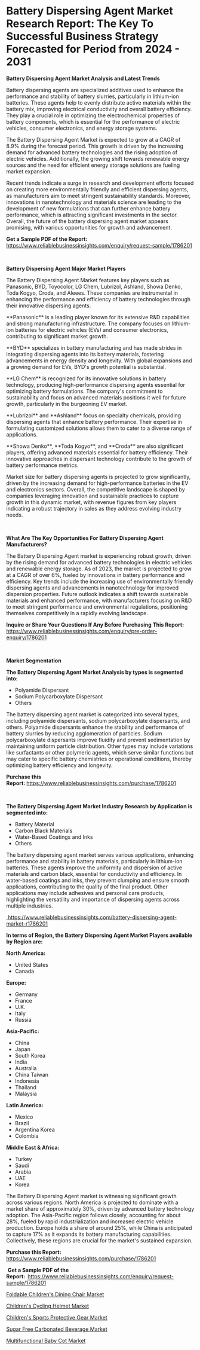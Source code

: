 <p><h1>Battery Dispersing Agent Market Research Report: The Key To Successful Business Strategy Forecasted for Period from 2024 - 2031</h1></p><p><strong>Battery Dispersing Agent Market Analysis and Latest Trends</strong></p>
<p><p>Battery dispersing agents are specialized additives used to enhance the performance and stability of battery slurries, particularly in lithium-ion batteries. These agents help to evenly distribute active materials within the battery mix, improving electrical conductivity and overall battery efficiency. They play a crucial role in optimizing the electrochemical properties of battery components, which is essential for the performance of electric vehicles, consumer electronics, and energy storage systems.</p><p>The Battery Dispersing Agent Market is expected to grow at a CAGR of 8.9% during the forecast period. This growth is driven by the increasing demand for advanced battery technologies and the rising adoption of electric vehicles. Additionally, the growing shift towards renewable energy sources and the need for efficient energy storage solutions are fueling market expansion. </p><p>Recent trends indicate a surge in research and development efforts focused on creating more environmentally friendly and efficient dispersing agents, as manufacturers aim to meet stringent sustainability standards. Moreover, innovations in nanotechnology and materials science are leading to the development of new formulations that can further enhance battery performance, which is attracting significant investments in the sector. Overall, the future of the battery dispersing agent market appears promising, with various opportunities for growth and advancement.</p></p>
<p><strong>Get a Sample PDF of the Report:&nbsp;</strong> <a href="https://www.reliablebusinessinsights.com/enquiry/request-sample/1786201?utm_campaign=1476&utm_medium=2&utm_source=Github&utm_content=ia&utm_term=13102024&utm_id=battery-dispersing-agent">https://www.reliablebusinessinsights.com/enquiry/request-sample/1786201</a></p>
<p>&nbsp;</p>
<p><strong>Battery Dispersing Agent Major Market Players</strong></p>
<p><p>The Battery Dispersing Agent Market features key players such as Panasonic, BYD, Toyocolor, LG Chem, Lubrizol, Ashland, Showa Denko, Toda Kogyo, Croda, and Aleees. These companies are instrumental in enhancing the performance and efficiency of battery technologies through their innovative dispersing agents.</p><p>**Panasonic** is a leading player known for its extensive R&D capabilities and strong manufacturing infrastructure. The company focuses on lithium-ion batteries for electric vehicles (EVs) and consumer electronics, contributing to significant market growth. </p><p>**BYD** specializes in battery manufacturing and has made strides in integrating dispersing agents into its battery materials, fostering advancements in energy density and longevity. With global expansions and a growing demand for EVs, BYD's growth potential is substantial.</p><p>**LG Chem** is recognized for its innovative solutions in battery technology, producing high-performance dispersing agents essential for optimizing battery formulations. The company's commitment to sustainability and focus on advanced materials positions it well for future growth, particularly in the burgeoning EV market.</p><p>**Lubrizol** and **Ashland** focus on specialty chemicals, providing dispersing agents that enhance battery performance. Their expertise in formulating customized solutions allows them to cater to a diverse range of applications. </p><p>**Showa Denko**, **Toda Kogyo**, and **Croda** are also significant players, offering advanced materials essential for battery efficiency. Their innovative approaches in dispersant technology contribute to the growth of battery performance metrics.</p><p>Market size for battery dispersing agents is projected to grow significantly, driven by the increasing demand for high-performance batteries in the EV and electronics sectors. Overall, the competitive landscape is shaped by companies leveraging innovation and sustainable practices to capture growth in this dynamic market, with revenue figures from key players indicating a robust trajectory in sales as they address evolving industry needs.</p></p>
<p>&nbsp;</p>
<p><strong>What Are The Key Opportunities For Battery Dispersing Agent Manufacturers?</strong></p>
<p><p>The Battery Dispersing Agent market is experiencing robust growth, driven by the rising demand for advanced battery technologies in electric vehicles and renewable energy storage. As of 2023, the market is projected to grow at a CAGR of over 6%, fueled by innovations in battery performance and efficiency. Key trends include the increasing use of environmentally friendly dispersing agents and advancements in nanotechnology for improved dispersion properties. Future outlook indicates a shift towards sustainable materials and enhanced performance, with manufacturers focusing on R&D to meet stringent performance and environmental regulations, positioning themselves competitively in a rapidly evolving landscape.</p></p>
<p><strong>Inquire or Share Your Questions If Any Before Purchasing This Report:</strong> <a href="https://www.reliablebusinessinsights.com/enquiry/pre-order-enquiry/1786201?utm_campaign=1476&utm_medium=2&utm_source=Github&utm_content=ia&utm_term=13102024&utm_id=battery-dispersing-agent">https://www.reliablebusinessinsights.com/enquiry/pre-order-enquiry/1786201</a></p>
<p>&nbsp;</p>
<p><strong>Market Segmentation</strong></p>
<p><strong>The Battery Dispersing Agent Market Analysis by types is segmented into:</strong></p>
<p><ul><li>Polyamide Dispersant</li><li>Sodium Polycarboxylate Dispersant</li><li>Others</li></ul></p>
<p><p>The battery dispersing agent market is categorized into several types, including polyamide dispersants, sodium polycarboxylate dispersants, and others. Polyamide dispersants enhance the stability and performance of battery slurries by reducing agglomeration of particles. Sodium polycarboxylate dispersants improve fluidity and prevent sedimentation by maintaining uniform particle distribution. Other types may include variations like surfactants or other polymeric agents, which serve similar functions but may cater to specific battery chemistries or operational conditions, thereby optimizing battery efficiency and longevity.</p></p>
<p><strong>Purchase this Report:&nbsp;</strong><a href="https://www.reliablebusinessinsights.com/purchase/1786201?utm_campaign=1476&utm_medium=2&utm_source=Github&utm_content=ia&utm_term=13102024&utm_id=battery-dispersing-agent">https://www.reliablebusinessinsights.com/purchase/1786201</a></p>
<p>&nbsp;</p>
<p><strong>The Battery Dispersing Agent Market Industry Research by Application is segmented into:</strong></p>
<p><ul><li>Battery Material</li><li>Carbon Black Materials</li><li>Water-Based Coatings and Inks</li><li>Others</li></ul></p>
<p><p>The battery dispersing agent market serves various applications, enhancing performance and stability in battery materials, particularly in lithium-ion batteries. These agents improve the uniformity and dispersion of active materials and carbon black, essential for conductivity and efficiency. In water-based coatings and inks, they prevent clumping and ensure smooth applications, contributing to the quality of the final product. Other applications may include adhesives and personal care products, highlighting the versatility and importance of dispersing agents across multiple industries.</p></p>
<p><a href="https://www.reliablebusinessinsights.com/battery-dispersing-agent-market-r1786201?utm_campaign=1476&utm_medium=2&utm_source=Github&utm_content=ia&utm_term=13102024&utm_id=battery-dispersing-agent">&nbsp;https://www.reliablebusinessinsights.com/battery-dispersing-agent-market-r1786201</a></p>
<p><strong>In terms of Region, the Battery Dispersing Agent Market Players available by Region are:</strong></p>
<p>
    <p> <strong> North America: </strong>
        <ul>
            <li>United States</li>
            <li>Canada</li>
        </ul>
        </p> 
    <p> <strong> Europe: </strong>
        <ul>
            <li>Germany</li>
            <li>France</li>
            <li>U.K.</li>
            <li>Italy</li>
            <li>Russia</li>
        </ul>
        </p> 
    <p> <strong> Asia-Pacific: </strong>
        <ul>
            <li>China</li>
            <li>Japan</li>
            <li>South Korea</li>
            <li>India</li>
            <li>Australia</li>
            <li>China Taiwan</li>
            <li>Indonesia</li>
            <li>Thailand</li>
            <li>Malaysia</li>
        </ul>
        </p> 
    <p> <strong> Latin America: </strong>
        <ul>
            <li>Mexico</li>
            <li>Brazil</li>
            <li>Argentina Korea</li>
            <li>Colombia</li>
        </ul>
        </p> 
    <p> <strong> Middle East & Africa: </strong>
        <ul>
            <li>Turkey</li>
            <li>Saudi</li>
            <li>Arabia</li>
            <li>UAE</li>
            <li>Korea</li>
        </ul>
    </p>
    </p>
<p><p>The Battery Dispersing Agent market is witnessing significant growth across various regions. North America is projected to dominate with a market share of approximately 30%, driven by advanced battery technology adoption. The Asia-Pacific region follows closely, accounting for about 28%, fueled by rapid industrialization and increased electric vehicle production. Europe holds a share of around 25%, while China is anticipated to capture 17% as it expands its battery manufacturing capabilities. Collectively, these regions are crucial for the market's sustained expansion.</p></p>
<p><strong>Purchase this Report: </strong><a href="https://www.reliablebusinessinsights.com/purchase/1786201?utm_campaign=1476&utm_medium=2&utm_source=Github&utm_content=ia&utm_term=13102024&utm_id=battery-dispersing-agent">https://www.reliablebusinessinsights.com/purchase/1786201</a></p>
<p>&nbsp;<strong>Get a Sample PDF of the Report:&nbsp;&nbsp;</strong><a href="https://www.reliablebusinessinsights.com/enquiry/request-sample/1786201?utm_campaign=1476&utm_medium=2&utm_source=Github&utm_content=ia&utm_term=13102024&utm_id=battery-dispersing-agent">https://www.reliablebusinessinsights.com/enquiry/request-sample/1786201</a></p>
<p><strong></strong></p>
<p><p><a href="https://www.linkedin.com/pulse/global-foldable-childrens-dining-chair-market-trends-insights-xni4c?utm_campaign=1476&utm_medium=2&utm_source=Github&utm_content=ia&utm_term=13102024&utm_id=battery-dispersing-agent">Foldable Children's Dining Chair Market</a></p><p><a href="https://www.linkedin.com/pulse/childrens-cycling-helmet-industry-analysis-report-its-market-zd2nc?utm_campaign=1476&utm_medium=2&utm_source=Github&utm_content=ia&utm_term=13102024&utm_id=battery-dispersing-agent">Children's Cycling Helmet Market</a></p><p><a href="https://www.linkedin.com/pulse/global-childrens-sports-protective-gear-market-size-share-tn83c?utm_campaign=1476&utm_medium=2&utm_source=Github&utm_content=ia&utm_term=13102024&utm_id=battery-dispersing-agent">Children's Sports Protective Gear Market</a></p><p><a href="https://github.com/AshrafKhan865/Market-Research-Report-List-1/blob/main/sugar-free-carbonated-beverage-market.md?utm_campaign=1476&utm_medium=2&utm_source=Github&utm_content=ia&utm_term=13102024&utm_id=battery-dispersing-agent">Sugar Free Carbonated Beverage Market</a></p><p><a href="https://www.linkedin.com/pulse/navigating-global-multifunctional-baby-cot-market-landscape-wr6lc?utm_campaign=1476&utm_medium=2&utm_source=Github&utm_content=ia&utm_term=13102024&utm_id=battery-dispersing-agent">Multifunctional Baby Cot Market</a></p></p>